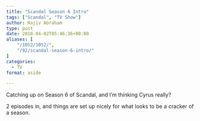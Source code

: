 ```yaml
---
title: "Scandal Season 6 Intro"
tags: ["Scandal", "TV Show"]
author: Rajiv Abraham
type: post
date: 2018-04-02T05:46:36+00:00
aliases: [
    "/1052/1052/",
    "/92/scandal-season-6-intro/"
]
categories:
  - TV
format: aside

---
```

<p style="text-align: justify;">
  Catching up on Season 6 of Scandal, and I&#8217;m thinking Cyrus really?
</p>

<p style="text-align: justify;">
  2 episodes in, and things are set up nicely for what looks to be a cracker of a season.
</p>